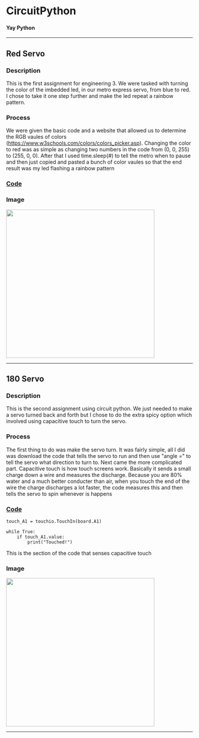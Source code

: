 # CircuitPython
#### Yay Python
-------------

## Red Servo

### Description

This is the first assignment for engineering 3. We were tasked with turning the color of the imbedded led, in our metro express servo, from blue to red. I chose to take it one step further and make the led repeat a rainbow pattern. 

### Process

We were given the basic code and a website that allowed us to determine the RGB vaules of colors (https://www.w3schools.com/colors/colors_picker.asp). Changing the color to red was as simple as changing two numbers in the code from (0, 0, 255) to (255, 0, 0). After that I used time.sleep(#) to tell the metro when to pause and then just copied and pasted a bunch of color vaules so that the end result was my led flashing a rainbow pattern 

### [Code](Code/Red.py)

### Image

<img src="Images/ezgif-3-125a11c069bc.gif" width="400" height="400" />

---------

## 180 Servo

### Description

This is the second assignment using circuit python. We just needed to make a servo turned back and forth but I chose to do the extra spicy option which involved using capacitive touch to turn the servo. 

### Process

The first thing to do was make the servo turn. It was fairly simple, all I did was download the code that tells the servo to run and then use "angle =" to tell the servo what direction to turn to. Next came the more complicated part. Capacitive touch is how touch screens work. Basically it sends a small charge down a wire and measures the discharge. Because you are 80% water and a much better conducter than air, when you touch the end of the wire the charge discharges a lot faster, the code measures this and then tells the servo to spin whenever is happens 

### [Code](Code/Capacitive.py) 

```
touch_A1 = touchio.TouchIn(board.A1)

while True:
    if touch_A1.value:
        print("Touched!")
```
This is the section of the code that senses capacitive touch 

### Image 

<img src="Images/ezgif-3-e8f5a2736d0e.gif" width="400" Height="400">

-------
